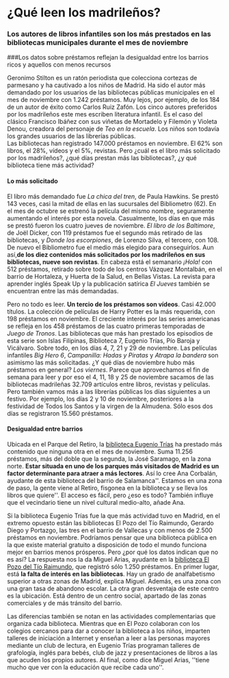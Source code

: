 # ¿Qué leen los madrileños?

### Los autores de libros infantiles son los más prestados en las bibliotecas municipales durante el mes de noviembre

###Los datos sobre préstamos reflejan la desigualdad entre los barrios ricos y aquellos con menos recursos

Geronimo Stilton es un ratón periodista que colecciona cortezas de parmesano y ha cautivado a los niños de Madrid. Ha sido el autor más demandado por los usuarios de las bibliotecas públicas municipales en el mes de noviembre con 1.242 préstamos. Muy lejos, por ejemplo, de los 184 de un autor de éxito como Carlos Ruiz Zafón. 
Los cinco autores preferidos por los madrileños este mes escriben literatura infantil. Es el caso del clásico Francisco Ibáñez con sus viñetas de Mortadelo y Filemón y Violeta Denou, creadora del personaje de *Teo en la escuela*. Los niños son todavía los grandes usuarios de las librerías públicas.  
Las bibliotecas han registrado 147.000 préstamos en noviembre. El 62% son libros, el 28%, vídeos y el 5%, revistas. Pero ¿cuál es el libro más solicitado por los madrileños?, ¿qué días prestan más las bibliotecas?, ¿y qué biblioteca tiene más actividad?

#### Lo más solicitado

El libro más demandado fue *La chica del tren*, de Paula Hawkins. Se prestó 143 veces, casi la mitad de ellas en las sucursales del Bibliometro (62). En el mes de octubre se estrenó la película del mismo nombre, seguramente aumentando el interés por esta novela. Casualmente, los días en que más se prestó fueron los cuatro jueves de noviembre. *El libro de los Baltimore*, de Joël Dicker, con 119 préstamos fue el segundo más retirado de las bibliotecas, y *Donde los escorpiones*, de Lorenzo Silva, el tercero, con 108. De nuevo el Bibliometro fue el medio más elegido para conseguirlos. 
Aun así,**de los diez contenidos más solicitados por los madrileños en sus bibliotecas, nueve son revistas**. En cabeza está el semanario *¡Hola!* con 512 préstamos, retirado sobre todo de los centros Vázquez Montalbán, en el barrio de Hortaleza, y Huerta de la Salud, en Bellas Vistas. La revista para aprender inglés Speak Up y la publicación satírica *El Jueves* también se encuentran entre las más demandadas.

Pero no todo es leer. **Un tercio de los préstamos son vídeos**. Casi 42.000 títulos. La colección de películas de Harry Potter es la más requerida, con 198 préstamos en noviembre. El creciente interés por las series americanas se refleja en los 458 préstamos de las cuatro primeras temporadas de *Juego de Tronos*. Las bibliotecas que más han prestado los episodios de esta serie son Islas Filipinas, Biblioteca 7, Eugenio Trías, Pío Baroja y Vicálvaro. Sobre todo, en los días 4, 7, 21 y 29 de noviembre. Las películas infantiles *Big Hero 6*, *Campanilla: Hadas y Piratas* y *Atrapa la bandera* son asimismo las más solicitadas. 
¿Y qué días de noviembre hubo más préstamos en general? *Los viernes*. Parece que aprovechamos el fin de semana para leer y por eso el 4, 11, 18 y 25 de noviembre sacamos de las bibliotecas madrileñas 32.709 artículos entre libros, revistas y películas. Pero también vamos más a las librerías públicas los días siguientes a un festivo. Por ejemplo, los días 2 y 10 de noviembre, posteriores a la festividad de Todos los Santos y la virgen de la Almudena. Sólo esos dos días se registraron 15.560 préstamos. 

#### Desigualdad entre barrios

Ubicada en el Parque del Retiro, la [biblioteca Eugenio Trías](http://www.madrid.es/portales/munimadrid/es/Inicio/Cultura-ocio-y-deporte/Direcciones-y-telefonos/Biblioteca-Publica-Municipal-Eugenio-Trias-Casa-de-Fieras-de-El-Retiro?vgnextfmt=default&vgnextoid=e791bed05ceed310VgnVCM1000000b205a0aRCRD&vgnextchannel=df22f073808fe410VgnVCM2000000c205a0aRCRD) ha prestado más contenido que ninguna otra en el mes de noviembre. Suma 11.256 préstamos, más del doble que la segunda, la José Saramago, en la zona norte. **Estar situada en uno de los parques más visitados de Madrid es un factor determinante para atraer a más lectores**. Así lo cree Ana Corbalán, ayudante de esta biblioteca del barrio de Salamanca''. Estamos en una zona de paso, la gente viene al Retiro, fisgonea en la biblioteca y se lleva los libros que quiere''. El acceso es fácil, pero ¿eso es todo? También influye que el vecindario tiene un nivel cultural medio-alto, añade Ana.

Si la biblioteca Eugenio Trías fue la que más actividad tuvo en Madrid, en el extremo opuesto están las bibliotecas El Pozo del Tío Raimundo, Gerardo Diego y Portazgo, las tres en el barrio de Vallecas y con menos de 2.500 préstamos en noviembre. Podríamos pensar que una biblioteca pública en la que existe material gratuito a disposición de todo el mundo funciona mejor en barrios menos prósperos. Pero ¿por qué los datos indican que no es así? La respuesta nos la da Miguel Arias, ayudante en la [biblioteca El Pozo del Tío Raimundo](http://www.madrid.es/portales/munimadrid/es/Inicio/Cultura-ocio-y-deporte/Direcciones-y-telefonos/Biblioteca-Publica-Municipal-Pozo-del-Tio-Raimundo-Puente-de-Vallecas-?vgnextfmt=default&vgnextoid=d7203d0b5e71c010VgnVCM1000000b205a0aRCRD&vgnextchannel=df22f073808fe410VgnVCM2000000c205a0aRCRD), que registró sólo 1.250 préstamos.
En primer lugar, está **la falta de interés en las bibliotecas**. Hay un grado de analfabetismo superior a otras zonas de Madrid, explica Miguel. Además, es una zona con una gran tasa de abandono escolar. La otra gran desventaja de este centro es la ubicación. Está dentro de un centro social, apartado de las zonas comerciales y de más tránsito del barrio. 

Las diferencias también se notan en las actividades complementarias que organiza cada biblioteca. Mientras que en El Pozo colaboran con los colegios cercanos para dar a conocer la biblioteca a los niños, imparten talleres de iniciación a Internet y enseñan a leer a las personas mayores mediante un club de lectura, en Eugenio Trías programan talleres de grafología, inglés para bebés, club de jazz y presentaciones de libros a las que acuden los propios autores. Al final, como dice Miguel Arias, ''tiene mucho que ver con la educación que recibe cada uno''. 






